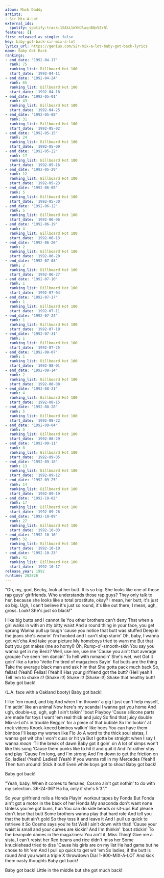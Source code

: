 ```yaml
---
album: Mack Daddy
artists:
- Sir Mix-A-Lot
external_ids:
  spotify: spotify:track:1SAkL1mYNJlaqnBQxVZrRl
features: []
first_released_as_single: false
key: baby-got-back-sir-mix-a-lot
lyrics_url: https://genius.com/Sir-mix-a-lot-baby-got-back-lyrics
name: Baby Got Back
rankings:
- end_date: '1992-04-17'
  rank: 75
  ranking_list: Billboard Hot 100
  start_date: '1992-04-11'
- end_date: '1992-04-24'
  rank: 65
  ranking_list: Billboard Hot 100
  start_date: '1992-04-18'
- end_date: '1992-05-01'
  rank: 43
  ranking_list: Billboard Hot 100
  start_date: '1992-04-25'
- end_date: '1992-05-08'
  rank: 31
  ranking_list: Billboard Hot 100
  start_date: '1992-05-02'
- end_date: '1992-05-15'
  rank: 24
  ranking_list: Billboard Hot 100
  start_date: '1992-05-09'
- end_date: '1992-05-22'
  rank: 17
  ranking_list: Billboard Hot 100
  start_date: '1992-05-16'
- end_date: '1992-05-29'
  rank: 12
  ranking_list: Billboard Hot 100
  start_date: '1992-05-23'
- end_date: '1992-06-05'
  rank: 5
  ranking_list: Billboard Hot 100
  start_date: '1992-05-30'
- end_date: '1992-06-12'
  rank: 5
  ranking_list: Billboard Hot 100
  start_date: '1992-06-06'
- end_date: '1992-06-19'
  rank: 4
  ranking_list: Billboard Hot 100
  start_date: '1992-06-13'
- end_date: '1992-06-26'
  rank: 2
  ranking_list: Billboard Hot 100
  start_date: '1992-06-20'
- end_date: '1992-07-03'
  rank: 2
  ranking_list: Billboard Hot 100
  start_date: '1992-06-27'
- end_date: '1992-07-10'
  rank: 1
  ranking_list: Billboard Hot 100
  start_date: '1992-07-04'
- end_date: '1992-07-17'
  rank: 1
  ranking_list: Billboard Hot 100
  start_date: '1992-07-11'
- end_date: '1992-07-24'
  rank: 1
  ranking_list: Billboard Hot 100
  start_date: '1992-07-18'
- end_date: '1992-07-31'
  rank: 1
  ranking_list: Billboard Hot 100
  start_date: '1992-07-25'
- end_date: '1992-08-07'
  rank: 1
  ranking_list: Billboard Hot 100
  start_date: '1992-08-01'
- end_date: '1992-08-14'
  rank: 2
  ranking_list: Billboard Hot 100
  start_date: '1992-08-08'
- end_date: '1992-08-21'
  rank: 4
  ranking_list: Billboard Hot 100
  start_date: '1992-08-15'
- end_date: '1992-08-28'
  rank: 5
  ranking_list: Billboard Hot 100
  start_date: '1992-08-22'
- end_date: '1992-09-04'
  rank: 5
  ranking_list: Billboard Hot 100
  start_date: '1992-08-29'
- end_date: '1992-09-11'
  rank: 8
  ranking_list: Billboard Hot 100
  start_date: '1992-09-05'
- end_date: '1992-09-18'
  rank: 13
  ranking_list: Billboard Hot 100
  start_date: '1992-09-12'
- end_date: '1992-09-25'
  rank: 14
  ranking_list: Billboard Hot 100
  start_date: '1992-09-19'
- end_date: '1992-10-02'
  rank: 17
  ranking_list: Billboard Hot 100
  start_date: '1992-09-26'
- end_date: '1992-10-09'
  rank: 27
  ranking_list: Billboard Hot 100
  start_date: '1992-10-03'
- end_date: '1992-10-16'
  rank: 32
  ranking_list: Billboard Hot 100
  start_date: '1992-10-10'
- end_date: '1992-10-23'
  rank: 41
  ranking_list: Billboard Hot 100
  start_date: '1992-10-17'
release_year: 1992
runtime: 262826
---
```

"Oh, my, god, Becky, look at her butt. It is so big. She looks like one of those rap guys' girlfriends. Who understands those rap guys? They only talk to her, because she looks like a total prostitute, okay? I mean, her butt, it's just so big. Ugh, I can't believe it's just so round, it's like out there, I mean, ugh, gross. Look! She's just so black!"


I like big butts and I cannot lie
You other brothers can't deny
That when a girl walks in with an itty bitty waist
And a round thing in your face, you get sprung
Wanna pull up tough 'cause you notice that butt was stuffed
Deep in the jeans she's wearin'
I'm hooked and I can't stop starin'
Oh, baby, I wanna get wit'cha
And take your picture
My homeboys tried to warn me
But that butt you got makes (me so horny!)
Oh, Rump-o'-smooth-skin
You say you wanna get in my Benz?
Well, use me, use me
'Cause you ain't that average groupie
I've seen 'em dancin'
To hell with romancin'
She's wet, wet
Got it goin' like a turbo 'Vette
I'm tired of magazines
Sayin' flat butts are the thing
Take the average black man and ask him that
She gotta pack much back
So, fellas! (Yeah!) Fellas! (Yeah!)
Has your girlfriend got the butt? (Hell yeah!)
Tell 'em to shake it! (Shake it!) Shake it! (Shake it!)
Shake that healthy butt!
Baby got back!


(L.A. face with a Oakland booty)
Baby got back!


I like 'em round, and big
And when I'm throwin' a gig
I just can't help myself, I'm actin' like an animal
Now here's my scandal
I wanna get you home
And ugh, double-up, ugh, ugh
I ain't talkin' 'bout Playboy
'Cause silicone parts are made for toys
I want 'em real thick and juicy
So find that juicy double
Mix-a-Lot's in trouble
Beggin' for a piece of that bubble
So I'm lookin' at rock videos
Knock-kneed bimbos walkin' like hoes
You can have them bimbos
I'll keep my women like Flo Jo
A word to the thick soul sistas, I wanna get wit'cha
I won't cuss or hit ya
But I gotta be straight when I say I wanna *moan*
'Til the break of dawn
Baby got it goin' on
A lot of simps won't like this song
'Cause them punks like to hit it and quit it
And I'd rather stay and play
'Cause I'm long, and I'm strong
And I'm down to get the friction on
So, ladies! (Yeah!) Ladies! (Yeah)
If you wanna roll in my Mercedes (Yeah!)
Then turn around! Stick it out!
Even white boys got to shout
Baby got back!


Baby got back!


"Yeah, baby. When it comes to females, Cosmo ain't got nothin' to do with my selection. 36-24-36? Ha ha, only if she's 5'3"."


So your girlfriend rolls a Honda
Playin' workout tapes by Fonda
But Fonda ain't got a motor in the back of her Honda
My anaconda don't want none
Unless you've got buns, hun
You can do side bends or sit-ups
But please don't lose that butt
Some brothers wanna play that hard role
And tell you that the butt ain't gold
So they toss it and leave it
And I pull up quick to retrieve it
So Cosmo says you're fat
Well I ain't down with that!
'Cause your waist is small and your curves are kickin'
And I'm thinkin' 'bout stickin'
To the beanpole dames in the magazines:
You ain't it, Miss Thing!
Give me a sista, I can't resist her
Red beans and rice didn't miss her
Some knucklehead tried to diss
'Cause his girls are on my list
He had game but he chose to hit 'em
And I pull up quick to get wit 'em
So ladies, if the butt is round
And you want a triple X throwdown
Dial 1-900-MIX-A-LOT
And kick them nasty thoughts
Baby got back!


Baby got back!
Little in the middle but she got much back!
